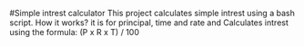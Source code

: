 #Simple intrest calculator 
This project calculates simple intrest using a bash script. 
How it works?
it is for principal, time and rate and Calculates intrest using the formula: (P x R x T) / 100

